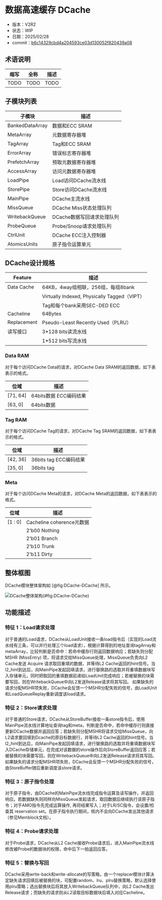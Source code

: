 # 数据高速缓存 DCache

<!-- TODO: 填写版本信息 -->

- 版本：V2R2
- 状态：WIP
- 日期：2025/02/28
  <!-- TODO: 填写 commit -->
- commit：[b6c14329cbd4a204593ce03d130052f820439a08](https://github.com/OpenXiangShan/XiangShan/tree/b6c14329cbd4a204593ce03d130052f820439a08)

## 术语说明

| 缩写   | 全称   | 描述   |
| ---- | ---- | ---- |
| TODO | TODO | TODO |

## 子模块列表

| 子模块             | 描述                |
| --------------- | ----------------- |
| BankedDataArray | 数据和ECC SRAM       |
| MetaArray       | 元数据寄存器堆           |
| TagArray        | Tag和ECC SRAM      |
| ErrorArray      | 错误标志寄存器堆          |
| PrefetchArray   | 预取元数据寄存器堆         |
| AccessArray     | 访问元数据寄存器堆         |
| LoadPipe        | Load访问DCache流水线   |
| StorePipe       | Store访问DCache流水线  |
| MainPipe        | DCache主流水线        |
| MissQueue       | DCache Miss状态处理队列 |
| WritebackQueue  | DCache数据写回请求处理队列  |
| ProbeQueue      | Probe/Snoop请求处理队列 |
| CtrlUnit        | DCache ECC注入控制器   |
| AtomicsUnits    | 原子指令运算单元          |

## DCache设计规格

| Feature     | 描述                                         |
| ----------- | ------------------------------------------ |
| Data Cache  | 64KB，4way组相联，256组，每组8bank                  |
|             | Virtually Indexed, Physically Tagged（VIPT） |
|             | Tag和每个bank采用SEC-DED ECC                    |
| Cacheline   | 64Bytes                                    |
| Replacement | Pseudo-Least Recently Used（PLRU）           |
| 读写接口        | 3*128 bits读流水线                             |
|             | 1*512 bits写流水线                             |

### Data RAM

对于每个访问DCache Data的请求，对DCache Data SRAM的返回数据，如下表表示的格式。

| 位域       | 描述               |
| -------- | ---------------- |
| [71, 64] | 64bits数据 ECC编码结果 |
| [63, 0]  | 64bits数据         |

### Tag RAM

对于每个访问DCache Tag的请求，对DCache Tag SRAM的返回数据，如下表表示的格式。

| 位域       | 描述                 |
| -------- | ------------------ |
| [42, 36] | 36bits tag ECC编码结果 |
| [35, 0]  | 36bits tag         |

### Meta

对于每个访问DCache Meta的请求，对DCache Meta的返回数据，如下表表示的格式。

| 位域      | 描述                     |
| ------- | ---------------------- |
| [1 : 0] | Cacheline coherence元数据 |
|         | 2'b00 Nothing          |
|         | 2'b01 Branch           |
|         | 2'b10 Trunk            |
|         | 2'b11 Dirty            |

## 整体框图

DCache模块整体架构如 [@fig:DCache-DCache] 所示。

![DCache整体架构](./figure/DCache-DCache.svg){#fig:DCache-DCache}

## 功能描述
### 特征 1：Load请求处理

对于普通的Load请求，DCache从LoadUnit接收一条load指令后（实现的Load流水线有三条，可以并行处理三个load请求），根据计算得到的地址查询tagArray和metaArray，比较判断是否命中：若命中缓存行则返回数据响应；若缺失则分配MSHR
(MissEntry) 项，将请求交给MissQueue处理，MissQueue负责向L2 Cache发送 Acquire 请求取回重填的数据，并等待L2
Cache返回的hint信号。当l2_hint到达后，向MainPipe发起回填请求，进行替换路的选取并将重填数据块写入存储单元，同时把取回的重填数据前递给LoadUnit完成响应；若被替换的块需要写回，则在WritebackQueue中向L2发送Release请求将其写回。
如果缺失的请求分配MSHR项失败，DCache会反馈一个MSHR分配失败的信号，由LoadUnit和LoadQueueReplay重新调度该load请求。

### 特征 2：Store请求处理

对于普通的Store请求，DCache从StoreBuffer接收一条store指令后，使用MainPipe流水线计算地址查询tag和meta，判断是否命中，若命中缓存行则直接更新DCache数据并返回应答；若缺失则分配MSHR将请求交给MissQueue，向L2请求要回填到Dcache的原目标数据行，并等待L2
Cache返回的hint信号。当l2_hint到达后，向MainPipe发起回填请求，进行替换路的选取并将重填数据块写入DCache存储单元，在完成对该数据的store操作后向StoreBuffer返回应答；若被替换的块需要写回，则在WritebackQueue中向L2发送Release请求将其写回。
如果缺失的请求分配MSHR项失败，DCache会反馈一个MSHR分配失败的信号，由StoreBuffer随后重新调度该store请求。

### 特征 3：原子指令处理

对于原子指令，由DCache的MainPipe流水线完成指令运算及读写操作，并返回响应。若数据缺失则同样向MissQueue发起请求，取回数据后继续执行该原子指令；对于AMO指令先完成运算操作,
再将结果写入；对于LR/SC指令，会设置/检查其 reservation
set。在原子指令执行期间，核内不会向DCache发出其他请求（参见Memblock文档）。

### 特征 4：Probe请求处理

对于Probe请求，DCache从L2 Cache接收Probe请求后，进入MainPipe流水线修改被Probe的数据块的权限，命中后下一拍返回应答。

### 特征 5：替换与写回

DCache采用write-back和write-allocate的写策略，由一个replacer模块计算决定缺失请求回填后被替换的块，可配置random、lru、plru替换策略，默认选择使用plru策略；选出替换块后将其放入WritebackQueue队列中，向L2
Cache发出Release请求；而缺失的请求则从L2读取目标数据块后填入对应Cacheline。
